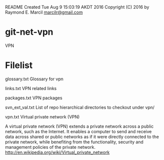 README
Created Tue Aug  9 15:03:19 AKDT 2016
Copyright (C) 2016 by Raymond E. Marcil <marcilr@gmail.com>


# git-net-vpn
VPN


Filelist
========
glossary.txt
  Glossary for vpn

links.txt
  VPN related links

packages.txt
  VPN packages

svn_ext_val.txt
  List of repo hierarchical directories to checkout under vpn/

vpn.txt
  Virtual private network (VPN)

  A virtual private network (VPN) extends a private network across
  a public network, such as the Internet.  It enables a computer
  to send and receive data across shared or public networks as if
  it were directly connected to the private network, while
  benefiting from the functionality, security and management
  policies of the private network.
  http://en.wikipedia.org/wiki/Virtual_private_network


